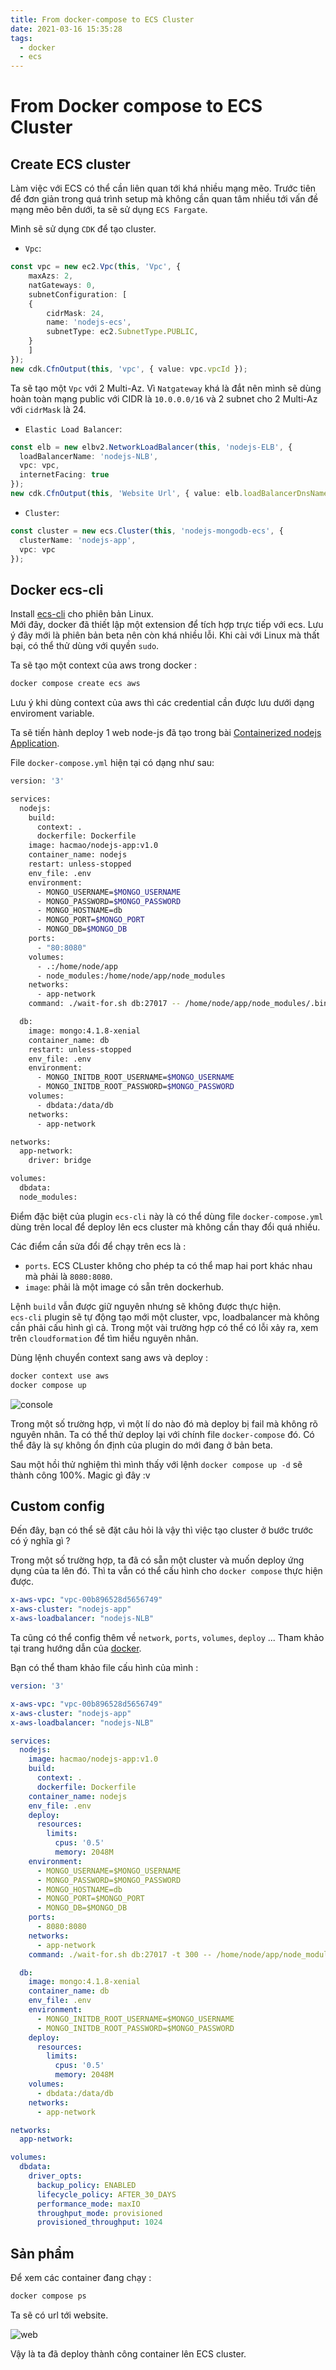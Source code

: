 ```yaml
---
title: From docker-compose to ECS Cluster
date: 2021-03-16 15:35:28
tags:
  - docker
  - ecs
---
```


# From Docker compose to ECS Cluster  

## Create ECS cluster  

Làm việc với ECS có thể cần liên quan tới khá nhiều mạng mẽo. Trước tiên để đơn giản trong quá trình setup mà không cần quan tâm nhiều tới vấn đề mạng mẽo bên dưới, ta sẽ sử dụng `ECS Fargate`.  

Mình sẽ sử dụng `CDK` để tạo cluster.  

+ `Vpc`:  

```ts
const vpc = new ec2.Vpc(this, 'Vpc', { 
    maxAzs: 2,
    natGateways: 0,
    subnetConfiguration: [
    {
        cidrMask: 24,
        name: 'nodejs-ecs',
        subnetType: ec2.SubnetType.PUBLIC,
    }
    ]
});
new cdk.CfnOutput(this, 'vpc', { value: vpc.vpcId });
```

Ta sẽ tạo một `Vpc` với 2 Multi-Az. Vì `Natgateway` khá là đắt nên mình sẽ dùng hoàn toàn mạng public với CIDR là `10.0.0.0/16` và 2 subnet cho 2 Multi-Az với `cidrMask` là 24.  

+ `Elastic Load Balancer`:  

```ts
const elb = new elbv2.NetworkLoadBalancer(this, 'nodejs-ELB', {
  loadBalancerName: 'nodejs-NLB',
  vpc: vpc,
  internetFacing: true
});
new cdk.CfnOutput(this, 'Website Url', { value: elb.loadBalancerDnsName });
```

+ `Cluster`:  

```ts
const cluster = new ecs.Cluster(this, 'nodejs-mongodb-ecs', {
  clusterName: 'nodejs-app',
  vpc: vpc
});
```

## Docker ecs-cli  

Install [ecs-cli](https://github.com/docker/compose-cli/blob/main/INSTALL.md) cho phiên bản Linux.  
Mới đây, docker đã thiết lập một extension để tích hợp trực tiếp với ecs. Lưu ý đây mới là phiên bản beta nên còn khá nhiều lỗi. Khi cài với Linux mà thất bại, có thể thử dùng với quyền `sudo`.  

Ta sẽ tạo một context của aws trong docker :  

```bash
docker compose create ecs aws
```

Lưu ý khi dùng context của aws thì các credential cần được lưu dưới dạng enviroment variable.  

Ta sẽ tiến hành deploy 1 web node-js đã tạo trong bài [Containerized nodejs Application](http://hacmao-blog.s3-website-ap-southeast-1.amazonaws.com/2021/03/15/Containerizing-nodejs-app-with-docker-compose/).  

File `docker-compose.yml` hiện tại có dạng như sau:  

```bash
version: '3'

services:
  nodejs:
    build:
      context: .
      dockerfile: Dockerfile
    image: hacmao/nodejs-app:v1.0
    container_name: nodejs
    restart: unless-stopped
    env_file: .env
    environment:
      - MONGO_USERNAME=$MONGO_USERNAME
      - MONGO_PASSWORD=$MONGO_PASSWORD
      - MONGO_HOSTNAME=db
      - MONGO_PORT=$MONGO_PORT
      - MONGO_DB=$MONGO_DB
    ports:
      - "80:8080"
    volumes:
      - .:/home/node/app
      - node_modules:/home/node/app/node_modules
    networks:
      - app-network
    command: ./wait-for.sh db:27017 -- /home/node/app/node_modules/.bin/nodemon app.js

  db:
    image: mongo:4.1.8-xenial
    container_name: db
    restart: unless-stopped
    env_file: .env
    environment:
      - MONGO_INITDB_ROOT_USERNAME=$MONGO_USERNAME
      - MONGO_INITDB_ROOT_PASSWORD=$MONGO_PASSWORD
    volumes:
      - dbdata:/data/db
    networks:
      - app-network

networks:
  app-network:
    driver: bridge

volumes:
  dbdata:
  node_modules:
```

Điểm đặc biệt của plugin `ecs-cli` này là có thể dùng file `docker-compose.yml` dùng trên local để deploy lên ecs cluster mà không cần thay đổi quá nhiều.  

Các điểm cần sửa đổi để chạy trên ecs là :  

+ `ports`. ECS CLuster không cho phép ta có thể map hai port khác nhau mà phải là `8080:8080`.  
+ `image`: phải là một image có sẵn trên dockerhub.  

Lệnh `build` vẫn được giữ nguyên nhưng sẽ không được thực hiện.  
`ecs-cli` plugin sẽ tự động tạo mới một cluster, vpc, loadbalancer mà không cần phải cấu hình gì cả. Trong một vài trường hợp có thể có lỗi xảy ra, xem trên `cloudformation` để tìm hiểu nguyên nhân.  

Dùng lệnh chuyển context sang aws và deploy :  

```bash
docker context use aws
docker compose up 
```

![console](http://hacmao-blog.s3-website-ap-southeast-1.amazonaws.com/img/2021-03-17-12-31-30.png)  

Trong một số trường hợp, vì một lí do nào đó mà deploy bị fail mà không rõ nguyên nhân. Ta có thể thử deploy lại với chính file `docker-compose` đó. Có thể đây là sự không ổn định của plugin do mới đang ở bản beta.  

Sau một hồi thử nghiệm thì mình thấy với lệnh `docker compose up -d` sẽ thành công 100%. Magic gì đây :v  

## Custom config  

Đến đây, bạn có thể sẽ đặt câu hỏi là vậy thì việc tạo cluster ở bước trước có ý nghĩa gì ?  

Trong một số trường hợp, ta đã có sẵn một cluster và muốn deploy ứng dụng của ta lên đó. Thì ta vẫn có thể cấu hình cho `docker compose` thực hiện được.  

```yml
x-aws-vpc: "vpc-00b896528d5656749"
x-aws-cluster: "nodejs-app"
x-aws-loadbalancer: "nodejs-NLB"
```  

Ta cũng có thể config thêm về `network`, `ports`, `volumes`, `deploy` ... Tham khảo tại trang hướng dẫn của [docker](https://docs.docker.com/cloud/ecs-integration/#install-the-docker-compose-cli-on-linux).  

Bạn có thể tham khảo file cấu hình của mình :  

```yml
version: '3'

x-aws-vpc: "vpc-00b896528d5656749"
x-aws-cluster: "nodejs-app"
x-aws-loadbalancer: "nodejs-NLB"

services:
  nodejs:
    image: hacmao/nodejs-app:v1.0
    build:
      context: .
      dockerfile: Dockerfile
    container_name: nodejs
    env_file: .env
    deploy:
      resources:
        limits:
          cpus: '0.5'
          memory: 2048M
    environment:
      - MONGO_USERNAME=$MONGO_USERNAME
      - MONGO_PASSWORD=$MONGO_PASSWORD
      - MONGO_HOSTNAME=db
      - MONGO_PORT=$MONGO_PORT
      - MONGO_DB=$MONGO_DB
    ports:
      - 8080:8080
    networks:
      - app-network
    command: ./wait-for.sh db:27017 -t 300 -- /home/node/app/node_modules/.bin/nodemon app.js

  db:
    image: mongo:4.1.8-xenial
    container_name: db
    env_file: .env
    environment:
      - MONGO_INITDB_ROOT_USERNAME=$MONGO_USERNAME
      - MONGO_INITDB_ROOT_PASSWORD=$MONGO_PASSWORD
    deploy:
      resources:
        limits:
          cpus: '0.5'
          memory: 2048M
    volumes:
      - dbdata:/data/db
    networks:
      - app-network

networks:
  app-network:

volumes:
  dbdata:
    driver_opts:
      backup_policy: ENABLED
      lifecycle_policy: AFTER_30_DAYS
      performance_mode: maxIO
      throughput_mode: provisioned
      provisioned_throughput: 1024
```

## Sản phẩm  

Để xem các container đang chạy :  

```bash
docker compose ps
```

Ta sẽ có url tới website.  

![web](http://hacmao-blog.s3-website-ap-southeast-1.amazonaws.com/img/2021-03-17-14-13-28.png)  

Vậy là ta đã deploy thành công container lên ECS cluster.  
